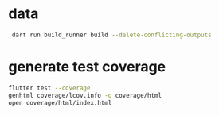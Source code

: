 # data
```bash
 dart run build_runner build --delete-conflicting-outputs
```
# generate test coverage
```bash
flutter test --coverage
genhtml coverage/lcov.info -o coverage/html
open coverage/html/index.html
```